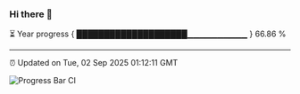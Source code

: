 ### Hi there 👋

⏳ Year progress { ████████████████████▁▁▁▁▁▁▁▁▁▁ } 66.86 %

---

⏰ Updated on Tue, 02 Sep 2025 01:12:11 GMT

![Progress Bar CI](https://github.com/liununu/liununu/workflows/Progress%20Bar%20CI/badge.svg)
